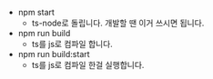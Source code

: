 - npm start
  - ts-node로 돌립니다. 개발할 땐 이거 쓰시면 됩니다.
- npm run build 
  - ts를 js로 컴파일 합니다.
- npm run build:start 
  - ts를 js로 컴파일 한걸 실행합니다.